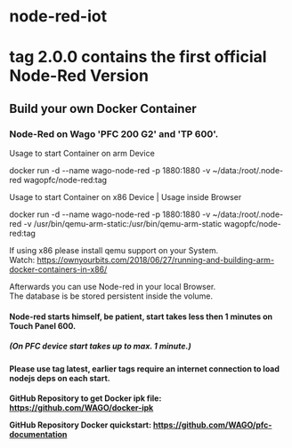 # node-red-iot
# tag 2.0.0 contains the first official Node-Red Version

## Build your own Docker Container
### Node-Red on Wago 'PFC 200 G2' and 'TP 600'.
 
Usage to start Container on arm Device

docker run -d --name wago-node-red -p 1880:1880 -v ~/data:/root/.node-red wagopfc/node-red:tag


Usage to start Container on x86 Device  | Usage inside Browser

docker run -d --name wago-node-red -p 1880:1880 -v ~/data:/root/.node-red -v /usr/bin/qemu-arm-static:/usr/bin/qemu-arm-static wagopfc/node-red:tag
   
If using x86 please install qemu support on your System.   
Watch: https://ownyourbits.com/2018/06/27/running-and-building-arm-docker-containers-in-x86/ 

   
Afterwards you can use Node-red in your local Browser.  
The database is be stored persistent inside the volume.
<h4>Node-red starts himself, be patient, start takes less then 1 minutes on Touch Panel 600. <h4>
<h5>(On PFC device start takes up to max. 1 minute.)  <h5/>
  
<h4>Please use tag latest, earlier tags require an internet connection  to load nodejs deps on each start.<h4/>

GitHub Repository to get Docker ipk file:
https://github.com/WAGO/docker-ipk
 
GitHub Repository Docker quickstart:
https://github.com/WAGO/pfc-documentation
